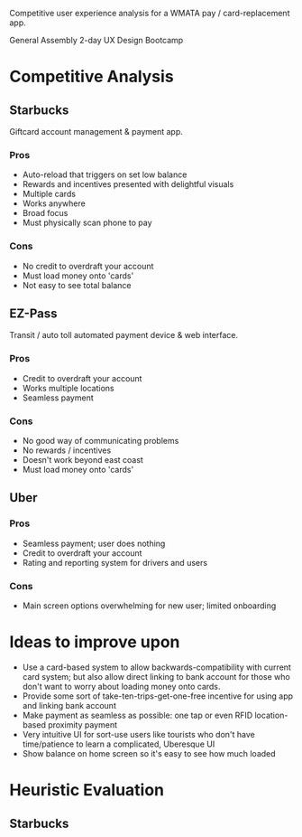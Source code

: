 Competitive user experience analysis for a WMATA pay / card-replacement app.

General Assembly 2-day UX Design Bootcamp 

# Competitive Analysis

## Starbucks

Giftcard account management & payment app.

### Pros

  * Auto-reload that triggers on set low balance
  * Rewards and incentives presented with delightful visuals
  * Multiple cards
  * Works anywhere
  * Broad focus
  * Must physically scan phone to pay

### Cons

  * No credit to overdraft your account
  * Must load money onto 'cards'
  * Not easy to see total balance

## EZ-Pass

Transit / auto toll automated payment device & web interface.

### Pros

  * Credit to overdraft your account
  * Works multiple locations
  * Seamless payment

### Cons

  * No good way of communicating problems
  * No rewards / incentives
  * Doesn't work beyond east coast
  * Must load money onto 'cards'

## Uber

### Pros

  * Seamless payment; user does nothing
  * Credit to overdraft your account
  * Rating and reporting system for drivers and users

### Cons

  * Main screen options overwhelming for new user; limited onboarding

# Ideas to improve upon

* Use a card-based system to allow backwards-compatibility with current card system; but also allow direct linking to bank account for those who don't want to worry about loading money onto cards.
* Provide some sort of take-ten-trips-get-one-free incentive for using app and linking bank account
* Make payment as seamless as possible: one tap or even RFID location-based proximity payment
* Very intuitive UI for sort-use users like tourists who don't have time/patience to learn a complicated, Uberesque UI
* Show balance on home screen so it's easy to see how much loaded

# Heuristic Evaluation

## Starbucks

